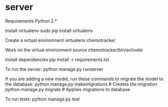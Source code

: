 # server

Requirements
    Python 2.*

Install virtualenv
    sudo pip install virtualenv

Create a virtual environment
    virtualenv chemotracker

Work on the virtual environment
    source chemotracker/bin/activate

Install dependencies
    pip install -r requirements.txt

To run the server:
    python manage.py runserver

If you are adding a new model, run these commands to migrate the model to the database:
    python manage.py makemigrations # Creates the migration
    python manage.py migrate # Applies migrations to database

To run tests:
    python manage.py test   